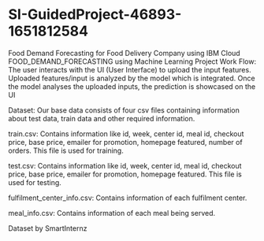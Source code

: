 # SI-GuidedProject-46893-1651812584
Food Demand Forecasting for Food Delivery Company using IBM Cloud
FOOD_DEMAND_FORECASTING using Machine Learning Project Work Flow: The user interacts with the UI (User Interface) to upload the input features. Uploaded features/input is analyzed by the model which is integrated. Once the model analyses the uploaded inputs, the prediction is showcased on the UI

Dataset: Our base data consists of four csv files containing information about test data, train data and other required information.

train.csv: Contains information like id, week, center id, meal id, checkout price, base price, emailer for promotion, homepage featured, number of orders. This file is used for training.

test.csv: Contains information like id, week, center id, meal id, checkout price, base price, emailer for promotion, homepage featured. This file is used for testing.

fulfilment_center_info.csv: Contains information of each fulfilment center.

meal_info.csv: Contains information of each meal being served.

Dataset by SmartInternz
